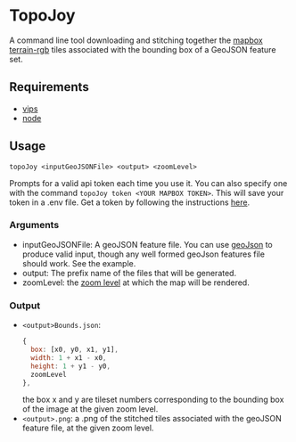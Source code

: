 # TopoJoy

A command line tool downloading and stitching together the [mapbox terrain-rgb](https://docs.mapbox.com/vector-tiles/reference/mapbox-terrain-v2/) tiles associated with the bounding box of a GeoJSON feature set.

## Requirements

- [vips](https://www.libvips.org/install.html)
- [node](https://nodejs.org/en/download/package-manager)

## Usage

`topoJoy <inputGeoJSONFile> <output> <zoomLevel>`

Prompts for a valid api token each time you use it. You can also specify one with the command `topoJoy token <YOUR MAPBOX TOKEN>`. This will save your token in a .env file. Get a token by following the instructions [here](https://docs.mapbox.com/help/getting-started/access-tokens/).

### Arguments

- inputGeoJSONFile: A geoJSON feature file. You can use [geoJson](https://geojson.io) to produce valid input, though any well formed geoJson features file should work. See the example.
- output: The prefix name of the files that will be generated.
- zoomLevel: the [zoom level](https://docs.mapbox.com/help/glossary/zoom-level/) at which the map will be rendered.

### Output

- `<output>Bounds.json`:
  ```js
  {
    box: [x0, y0, x1, y1],
    width: 1 + x1 - x0,
    height: 1 + y1 - y0,
    zoomLevel
  },
  ```
  the box x and y are tileset numbers corresponding to the bounding box of the image at the given zoom level.
- `<output>.png`: a .png of the stitched tiles associated with the geoJSON feature file, at the given zoom level.
